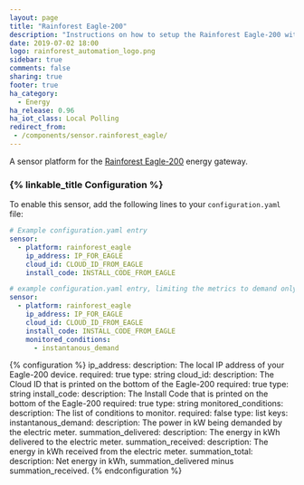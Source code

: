 ```yaml
---
layout: page
title: "Rainforest Eagle-200"
description: "Instructions on how to setup the Rainforest Eagle-200 with Home Assistant."
date: 2019-07-02 18:00
logo: rainforest_automation_logo.png
sidebar: true
comments: false
sharing: true
footer: true
ha_category:
  - Energy
ha_release: 0.96
ha_iot_class: Local Polling
redirect_from:
 - /components/sensor.rainforest_eagle/
---
```


A sensor platform for the [Rainforest Eagle-200](https://rainforestautomation.com/rfa-z114-eagle-200/) energy gateway.

### {% linkable_title Configuration %}

To enable this sensor, add the following lines to your `configuration.yaml` file:

```yaml
# Example configuration.yaml entry
sensor:
  - platform: rainforest_eagle
    ip_address: IP_FOR_EAGLE
    cloud_id: CLOUD_ID_FROM_EAGLE
    install_code: INSTALL_CODE_FROM_EAGLE

```

```yaml
# example configuration.yaml entry, limiting the metrics to demand only
sensor:
  - platform: rainforest_eagle
    ip_address: IP_FOR_EAGLE
    cloud_id: CLOUD_ID_FROM_EAGLE
    install_code: INSTALL_CODE_FROM_EAGLE
    monitored_conditions:
      - instantanous_demand
```

{% configuration %}
ip_address:
  description: The local IP address of your Eagle-200 device.
  required: true
  type: string
cloud_id:
  description: The Cloud ID that is printed on the bottom of the Eagle-200
  required: true
  type: string
install_code:
  description: The Install Code that is printed on the bottom of the Eagle-200
  required: true
  type: string
monitored_conditions:
  description: The list of conditions to monitor.
  required: false
  type: list
  keys:
    instantanous_demand:
      description: The power in kW being demanded by the electric meter.
    summation_delivered:
      description: The energy in kWh delivered to the electric meter.
    summation_received:
      description: The energy in kWh received from the electric meter.
    summation_total:
      description: Net energy in kWh, summation_delivered minus summation_received.
{% endconfiguration %}
